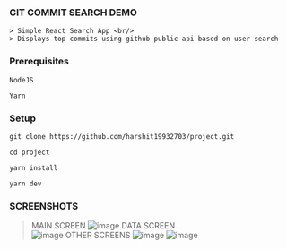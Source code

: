 ### GIT COMMIT SEARCH DEMO
```
> Simple React Search App <br/>
> Displays top commits using github public api based on user search
```


### Prerequisites
```
NodeJS 

Yarn 
```

### Setup

```
git clone https://github.com/harshit19932703/project.git

cd project

yarn install

yarn dev
```
   
### SCREENSHOTS  
> MAIN SCREEN
![image](https://user-images.githubusercontent.com/12083391/46570385-d61cab00-c980-11e8-8186-44af03311164.png)
> DATA SCREEN  
![image](https://user-images.githubusercontent.com/12083391/46570374-b71e1900-c980-11e8-938a-969aee1f4205.png)
> OTHER SCREENS
![image](https://user-images.githubusercontent.com/12083391/46570387-e03ea980-c980-11e8-9557-beddf9483367.png)
![image](https://user-images.githubusercontent.com/12083391/46570391-edf42f00-c980-11e8-88c6-438531249e05.png)
